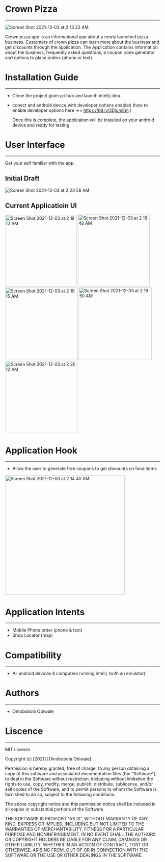 # Crown Pizza
---------------

![Screen Shot 2021-12-03 at 2 13 23 AM](https://user-images.githubusercontent.com/91813831/144560818-13abb4e8-42d4-48f4-9380-82f9e99eea68.png)

Crown pizza app is an informational app about a newly launched pizza business. Customers of crown pizza can learn more about the business and get discounts through the application. The Application contains information about the business, frequently asked questions, a coupon code generator and options to place orders (phone or text).



  # Installation Guide
---------------------
- Clone the project gtom git hub and launch intellij idea
- conect and android device with developer options enabled (how to enable developer options here ->> https://bit.ly/3DjumEm )
  
  Once this is complete, the application will be installed on your android device and ready for testing
  

# User Interface
---------------------
Get your self familiar with the app.

## Initial Draft
![Screen Shot 2021-12-03 at 2 23 58 AM](https://user-images.githubusercontent.com/91813831/144562011-dc56d1cf-1b46-450a-91a1-618a17831517.png)

## Current Applicatioin UI
<img width="233" alt="Screen Shot 2021-12-03 at 2 18 12 AM" src="https://user-images.githubusercontent.com/91813831/144561337-cfeea3b2-0b91-43c4-908b-cf48f1decc4a.png">

<img width="234" alt="Screen Shot 2021-12-03 at 2 18 48 AM" src="https://user-images.githubusercontent.com/91813831/144561428-6bea4599-25df-40a6-a585-602f1b25f870.png">
<img width="236" alt="Screen Shot 2021-12-03 at 2 19 15 AM" src="https://user-images.githubusercontent.com/91813831/144561494-bfe78f32-723c-4b8f-8f40-0f69eda2a131.png">
<img width="237" alt="Screen Shot 2021-12-03 at 2 19 50 AM" src="https://user-images.githubusercontent.com/91813831/144561566-d4ececf9-4a52-489f-b339-9ee06b84a747.png">
<img width="235" alt="Screen Shot 2021-12-03 at 2 20 12 AM" src="https://user-images.githubusercontent.com/91813831/144561597-9adb2251-84ae-4ccb-80ce-bd85fbdc33cf.png">



 # Application Hook
---------------------
-	Allow the user to generate free coupons to get discounts on food items
<img width="389" alt="Screen Shot 2021-12-03 at 2 14 40 AM" src="https://user-images.githubusercontent.com/91813831/144560949-b397dd65-33db-4aa8-a861-446723f5dbb8.png">


# Application Intents
---------------------
-	Mobile Phone order (phone & text)
-	Shop Locator (map)


# Compatibility
--------------

- All android devices & computers running intellij (with an emulator)

# Authors
----------
- Omobobola Obiwale


# Liscence
----------

MIT License

Copyright (c) [2021] [Omobobola Obiwale]

Permission is hereby granted, free of charge, to any person obtaining a copy
of this software and associated documentation files (the "Software"), to deal
in the Software without restriction, including without limitation the rights
to use, copy, modify, merge, publish, distribute, sublicense, and/or sell
copies of the Software, and to permit persons to whom the Software is
furnished to do so, subject to the following conditions:

The above copyright notice and this permission notice shall be included in all
copies or substantial portions of the Software.

THE SOFTWARE IS PROVIDED "AS IS", WITHOUT WARRANTY OF ANY KIND, EXPRESS OR
IMPLIED, INCLUDING BUT NOT LIMITED TO THE WARRANTIES OF MERCHANTABILITY,
FITNESS FOR A PARTICULAR PURPOSE AND NONINFRINGEMENT. IN NO EVENT SHALL THE
AUTHORS OR COPYRIGHT HOLDERS BE LIABLE FOR ANY CLAIM, DAMAGES OR OTHER
LIABILITY, WHETHER IN AN ACTION OF CONTRACT, TORT OR OTHERWISE, ARISING FROM,
OUT OF OR IN CONNECTION WITH THE SOFTWARE OR THE USE OR OTHER DEALINGS IN THE
SOFTWARE.
